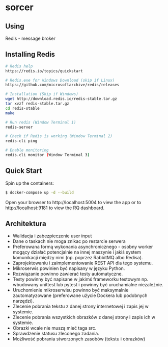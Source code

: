 # sorcer

## Using
Redis - message broker

## Installing Redis

```sh
# Redis help
https://redis.io/topics/quickstart

# Redis.exe for Windows Download (skip if Linux)
https://github.com/microsoftarchive/redis/releases

# Installation (Skip if Windows)
wget http://download.redis.io/redis-stable.tar.gz
tar xvzf redis-stable.tar.gz
cd redis-stable
make

# Run redis (Window Terminal 1)
redis-server

# Check if Redis is working (Window Terminal 2)
redis-cli ping

# Enable monitoring
redis.cli monitor (Window Terminal 3)
```

## Quick Start

Spin up the containers:

```sh
$ docker-compose up -d --build
```

Open your browser to http://localhost:5004 to view the app or to http://localhost:9181 to view the RQ dashboard.

## Architektura

* Walidacja i zabezpieczenie user input
* Dane o taskach nie moga znikac po restarcie serwera
* Preferowana formą wykonania asynchronicznego - osobny worker mogący działać potencjalnie na innej maszynie i jakiś system komunikacji między nimi (np. poprzez RabbitMQ albo Redisa).
* Zaprojektowaniu i zaimplementowanie REST API dla tego systemu.
* Mikroserwis powinien być napisany w języku Python.
* Rozwiązanie powinno zawierać testy automatyczne.
* Testy powinny być napisane w jakimś frameworku testowym np. wbudowany unittest lub pytest i powinny być uruchamialne niezależnie.
* Uruchomienie mikroserwisu powinno być maksymalnie zautomatyzowane (preferowane użycie Dockera lub podobnych narzędzi).
* Zlecenie pobrania tekstu z danej strony internetowej i zapis jej w systemie.
* Zlecenie pobrania wszystkich obrazków z danej strony i zapis ich w systemie.
* Obrazki wcale nie muszą mieć taga src.
* Sprawdzenie statusu zleconego zadania.
* Możliwość pobrania stworzonych zasobów (tekstu i obrazków)